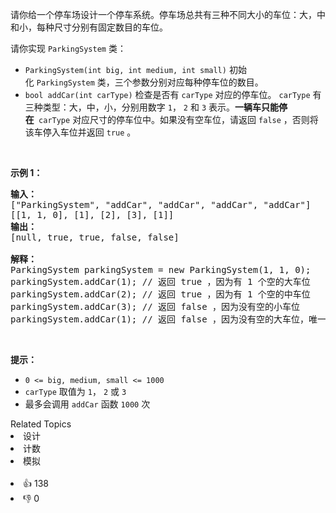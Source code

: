 <p>请你给一个停车场设计一个停车系统。停车场总共有三种不同大小的车位：大，中和小，每种尺寸分别有固定数目的车位。</p>

<p>请你实现&nbsp;<code>ParkingSystem</code>&nbsp;类：</p>

<ul> 
 <li><code>ParkingSystem(int big, int medium, int small)</code>&nbsp;初始化&nbsp;<code>ParkingSystem</code>&nbsp;类，三个参数分别对应每种停车位的数目。</li> 
 <li><code>bool addCar(int carType)</code>&nbsp;检查是否有&nbsp;<code>carType</code>&nbsp;对应的停车位。&nbsp;<code>carType</code>&nbsp;有三种类型：大，中，小，分别用数字&nbsp;<code>1</code>，&nbsp;<code>2</code>&nbsp;和&nbsp;<code>3</code>&nbsp;表示。<strong>一辆车只能停在</strong>&nbsp;<strong>&nbsp;</strong><code>carType</code>&nbsp;对应尺寸的停车位中。如果没有空车位，请返回&nbsp;<code>false</code>&nbsp;，否则将该车停入车位并返回&nbsp;<code>true</code>&nbsp;。</li> 
</ul>

<p>&nbsp;</p>

<p><strong>示例 1：</strong></p>

<pre>
<strong>输入：</strong>
["ParkingSystem", "addCar", "addCar", "addCar", "addCar"]
[[1, 1, 0], [1], [2], [3], [1]]
<strong>输出：</strong>
[null, true, true, false, false]

<strong>解释：</strong>
ParkingSystem parkingSystem = new ParkingSystem(1, 1, 0);
parkingSystem.addCar(1); // 返回 true ，因为有 1 个空的大车位
parkingSystem.addCar(2); // 返回 true ，因为有 1 个空的中车位
parkingSystem.addCar(3); // 返回 false ，因为没有空的小车位
parkingSystem.addCar(1); // 返回 false ，因为没有空的大车位，唯一一个大车位已经被占据了
</pre>

<p>&nbsp;</p>

<p><strong>提示：</strong></p>

<ul> 
 <li><code>0 &lt;= big, medium, small &lt;= 1000</code></li> 
 <li><code>carType</code>&nbsp;取值为&nbsp;<code>1</code>，&nbsp;<code>2</code>&nbsp;或&nbsp;<code>3</code></li> 
 <li>最多会调用&nbsp;<code>addCar</code>&nbsp;函数&nbsp;<code>1000</code>&nbsp;次</li> 
</ul>

<div><div>Related Topics</div><div><li>设计</li><li>计数</li><li>模拟</li></div></div><br><div><li>👍 138</li><li>👎 0</li></div>